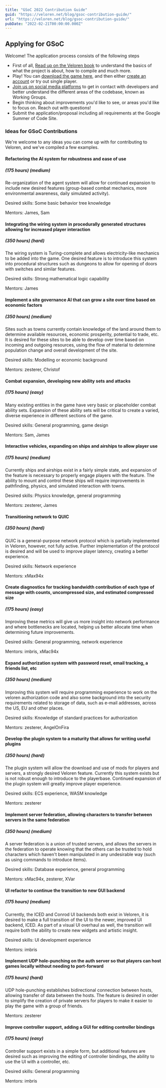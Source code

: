 ```yaml
---
title: "GSoC 2022 Contribution Guide"
guid: "https://veloren.net/blog/gsoc-contribution-guide/"
url: "https://veloren.net/blog/gsoc-contribution-guide/"
pubDate: "2022-02-21T00:00:00.000Z"
---
```


Applying for GSoC
-----------------

Welcome! The application process consists of the following steps

*   First of all, [Read up on the Veloren book](https://book.veloren.net/introduction/index.html) to understand the basics of what the project is about, how to compile and much more.
*   Play! You can [download the game here](https://veloren.net/download), and then either [create an account](https://veloren.net/account) or try out single player.
*   [Join us on social media platforms](https://veloren.net/joinus) to get in contact with developers and better understand the different areas of the codebase, known as Working Groups.
*   Begin thinking about improvements you'd like to see, or areas you'd like to focus on. Reach out with questions!
*   Submit the application/proposal including all requirements at the Google Summer of Code Site.

### Ideas for GSoC Contributions

We're welcome to any ideas you can come up with for contributing to Veloren, and we've compiled a few examples.

#### Refactoring the AI system for robustness and ease of use

##### (175 hours) (medium)

Re-organization of the agent system will allow for continued expansion to include new desired features (group-based combat mechanics, more environmental awareness, daily simulated activity).

Desired skills: Some basic behavior tree knowledge

Mentors: James, Sam

#### Integrating the wiring system in procedurally generated structures allowing for increased player interaction

##### (350 hours) (hard)

The wiring system is Turing-complete and allows electricity-like mechanics to be added into the game. One desired feature is to introduce this system into procedural structures such as dungeons to allow for opening of doors with switches and similar features.

Desired skills: Strong mathematical logic capability

Mentors: James

#### Implement a site governance AI that can grow a site over time based on economic factors

##### (350 hours) (medium)

Sites such as towns currently contain knowledge of the land around them to determine available resources, economic prosperity, potential to trade, etc. It is desired for these sites to be able to develop over time based on incoming and outgoing resources, using the flow of material to determine population change and overall development of the site.

Desired skills: Modelling or economic background

Mentors: zesterer, Christof

#### Combat expansion, developing new ability sets and attacks

##### (175 hours) (easy)

Many existing entities in the game have very basic or placeholder combat ability sets. Expansion of these ability sets will be critical to create a varied, diverse experience in different sections of the game.

Desired skills: General programming, game design

Mentors: Sam, James

#### Interactive vehicles, expanding on ships and airships to allow player use

##### (175 hours) (medium)

Currently ships and airships exist in a fairly simple state, and expansion of the feature is necessary to properly engage players with the feature. The ability to mount and control these ships will require improvements in pathfinding, physics, and simulated interaction with towns.

Desired skills: Physics knowledge, general programming

Mentors: zesterer, James

#### Transitioning network to QUIC

##### (350 hours) (hard)

QUIC is a general-purpose network protocol which is partially implemented in Veloren, however, not fully active. Further implementation of the protocol is desired and will be used to improve player latency, creating a better experience.

Desired skills: Network experience

Mentors: xMax94x

#### Create diagnostics for tracking bandwidth contribution of each type of message with counts, uncompressed size, and estimated compressed size

##### (175 hours) (easy)

Improving these metrics will give us more insight into network performance and where bottlenecks are located, helping us better allocate time when determining future improvements.

Desired skills: General programming, network experience

Mentors: imbris, xMac94x

#### Expand authorization system with password reset, email tracking, a friends list, etc

##### (350 hours) (medium)

Improving this system will require programming experience to work on the veloren authorization code and also some background into the security requirements related to storage of data, such as e-mail addresses, across the US, EU and other places.

Desired skills: Knowledge of standard practices for authorization

Mentors: zesterer, AngelOnFira

#### Develop the plugin system to a maturity that allows for writing useful plugins

##### (350 hours) (hard)

The plugin system will allow the download and use of mods for players and servers, a strongly desired Veloren feature. Currently this system exists but is not robust enough to introduce to the playerbase. Continued expansion of the plugin system will greatly improve player experience.

Desired skills: ECS experience, WASM knowledge

Mentors: zesterer

#### Implement server federation, allowing characters to transfer between servers in the same federation

##### (350 hours) (medium)

A server federation is a union of trusted servers, and allows the servers in the federation to operate knowing that the others can be trusted to hold characters which haven't been manipulated in any undesirable way (such as using commands to introduce items).

Desired skills: Database experience, general programming

Mentors: xMac94x, zesterer, XVar

#### UI refactor to continue the transition to new GUI backend

##### (175 hours) (medium)

Currently, the ICED and Conrod UI backends both exist in Veloren, it is desired to make a full transition of the UI to the newer, improved UI backend, ICED. As part of a visual UI overhaul as well, the transition will require both the ability to create new widgets and artistic insight.

Desired skills: UI development experience

Mentors: imbris

#### Implement UDP hole-punching on the auth server so that players can host games locally without needing to port-forward

##### (175 hours) (hard)

UDP hole-punching establishes bidirectional connection between hosts, allowing transfer of data between the hosts. The feature is desired in order to simplify the creation of private servers for players to make it easier to play the game with a group of friends.

Mentors: zesterer

#### Improve controller support, adding a GUI for editing controller bindings

##### (175 hours) (easy)

Controller support exists in a simple form, but additional features are desired such as improving the editing of controller bindings, the ability to use the UI with a controller, etc.

Desired skills: General programming

Mentors: imbris